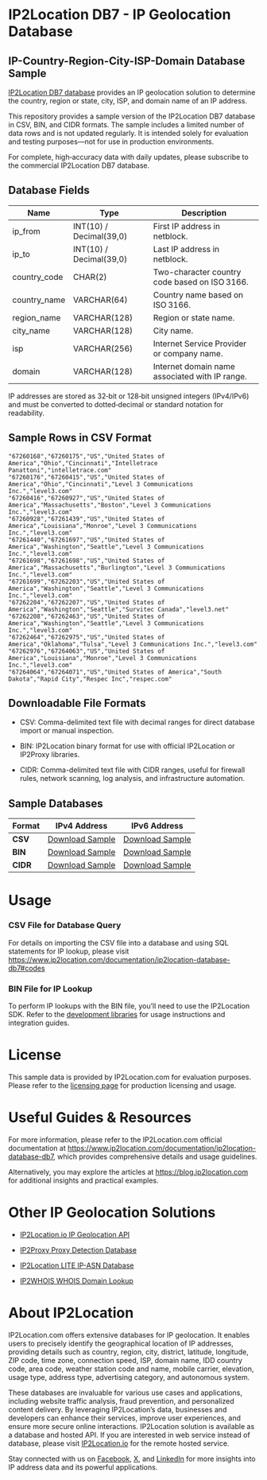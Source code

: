 
# IP2Location DB7 - IP Geolocation Database

## IP-Country-Region-City-ISP-Domain Database Sample

[IP2Location DB7 database](https://www.ip2location.com/database/db7-ip-country-region-city-isp-domain) provides an IP geolocation solution to determine the country, region or state, city, ISP, and domain name of an IP address.

This repository provides a sample version of the IP2Location DB7 database in CSV, BIN, and CIDR formats. The sample includes a limited number of data rows and is not updated regularly. It is intended solely for evaluation and testing purposes—not for use in production environments.

For complete, high‑accuracy data with daily updates, please subscribe to the commercial IP2Location DB7 database.

## Database Fields

| **Name**         | **Type**                    | **Description**                                          |
|------------------|-----------------------------|----------------------------------------------------------|
| ip_from          | INT(10) / Decimal(39,0)     | First IP address in netblock.                            |
| ip_to            | INT(10) / Decimal(39,0)     | Last IP address in netblock.                             |
| country_code     | CHAR(2)                     | Two-character country code based on ISO 3166.            |
| country_name     | VARCHAR(64)                 | Country name based on ISO 3166.                          |
| region_name      | VARCHAR(128)                | Region or state name.                                    |
| city_name        | VARCHAR(128)                | City name.                                               |
| isp              | VARCHAR(256)                | Internet Service Provider or company name.               |
| domain           | VARCHAR(128)                | Internet domain name associated with IP range.           |

IP addresses are stored as 32‑bit or 128‑bit unsigned integers (IPv4/IPv6) and must be converted to dotted‑decimal or standard notation for readability.

## Sample Rows in CSV Format
```csv
"67260168","67260175","US","United States of America","Ohio","Cincinnati","Intelletrace Panattoni","intelletrace.com"
"67260176","67260415","US","United States of America","Ohio","Cincinnati","Level 3 Communications Inc.","level3.com"
"67260416","67260927","US","United States of America","Massachusetts","Boston","Level 3 Communications Inc.","level3.com"
"67260928","67261439","US","United States of America","Louisiana","Monroe","Level 3 Communications Inc.","level3.com"
"67261440","67261697","US","United States of America","Washington","Seattle","Level 3 Communications Inc.","level3.com"
"67261698","67261698","US","United States of America","Massachusetts","Burlington","Level 3 Communications Inc.","level3.com"
"67261699","67262203","US","United States of America","Washington","Seattle","Level 3 Communications Inc.","level3.com"
"67262204","67262207","US","United States of America","Washington","Seattle","Survitec Canada","level3.net"
"67262208","67262463","US","United States of America","Washington","Seattle","Level 3 Communications Inc.","level3.com"
"67262464","67262975","US","United States of America","Oklahoma","Tulsa","Level 3 Communications Inc.","level3.com"
"67262976","67264063","US","United States of America","Louisiana","Monroe","Level 3 Communications Inc.","level3.com"
"67264064","67264071","US","United States of America","South Dakota","Rapid City","Respec Inc","respec.com"
```

## Downloadable File Formats

- CSV: Comma-delimited text file with decimal ranges for direct database import or manual inspection.

- BIN: IP2Location binary format for use with official IP2Location or IP2Proxy libraries.

- CIDR: Comma-delimited text file with CIDR ranges, useful for firewall rules, network scanning, log analysis, and infrastructure automation.

## Sample Databases

| Format       | IPv4 Address                                                                                                         | IPv6 Address                                                                                                         |
|--------------|---------------------------------------------------------------------------------------------------------------------|---------------------------------------------------------------------------------------------------------------------|
| **CSV**      | [Download Sample](https://github.com/ip2location/sample-databases/tree/main/IP2Location/DB7/ip2location-db7-sample.ipv4.csv) | [Download Sample](https://github.com/ip2location/sample-databases/tree/main/IP2Location/DB7/ip2location-db7-sample.ipv6.csv) |
| **BIN**      | [Download Sample](https://github.com/ip2location/sample-databases/tree/main/IP2Location/DB7/ip2location-db7-sample.ipv4.bin) | [Download Sample](https://github.com/ip2location/sample-databases/tree/main/IP2Location/DB7/ip2location-db7-sample.ipv6.bin) |
| **CIDR**     | [Download Sample](https://github.com/ip2location/sample-databases/tree/main/IP2Location/DB7/ip2location-db7-sample.ipv4.cidr.csv) | [Download Sample](https://github.com/ip2location/sample-databases/tree/main/IP2Location/DB7/ip2location-db7-sample.ipv6.cidr.csv) |


# Usage

### CSV File for Database Query

For details on importing the CSV file into a database and using SQL statements for IP lookup, please visit <https://www.ip2location.com/documentation/ip2location-database-db7#codes>

### BIN File for IP Lookup

To perform IP lookups with the BIN file, you’ll need to use the IP2Location SDK. Refer to the [development libraries](https://www.ip2location.com/development-libraries/) for usage instructions and integration guides.

# License

This sample data is provided by IP2Location.com for evaluation purposes. Please refer to the [licensing page](https://www.ip2location.com/licensing) for production licensing and usage.

# Useful Guides & Resources

For more information, please refer to the IP2Location.com official documentation at <https://www.ip2location.com/documentation/ip2location-database-db7>, which provides comprehensive details and usage guidelines.

Alternatively, you may explore the articles at <https://blog.ip2location.com> for additional insights and practical examples.

# Other IP Geolocation Solutions

- [IP2Location.io IP Geolocation API](https://www.ip2location.io)

- [IP2Proxy Proxy Detection Database](https://www.ip2location.com/database/ip2proxy)

- [IP2Location LITE IP-ASN Database](https://lite.ip2location.com/database-asn)

- [IP2WHOIS WHOIS Domain Lookup](https://www.ip2whois.com/)

# About IP2Location

IP2Location.com offers extensive databases for IP geolocation. It enables users to precisely identify the geographical location of IP addresses, providing details such as country, region, city, district, latitude, longitude, ZIP code, time zone, connection speed, ISP, domain name, IDD country code, area code, weather station code and name, mobile carrier, elevation, usage type, address type, advertising category, and autonomous system.

These databases are invaluable for various use cases and applications, including website traffic analysis, fraud prevention, and personalized content delivery. By leveraging IP2Location’s data, businesses and developers can enhance their services, improve user experiences, and ensure more secure online interactions. IP2Location solution is available as a database and hosted API. If you are interested in web service instead of database, please visit [IP2Location.io](https://www.ip2location.io) for the remote hosted service.

Stay connected with us on [Facebook](https://www.facebook.com/ip2location), [X](https://x.com/ip2location), and [LinkedIn](https://www.linkedin.com/company/ip2location) for more insights into IP address data and its powerful applications.